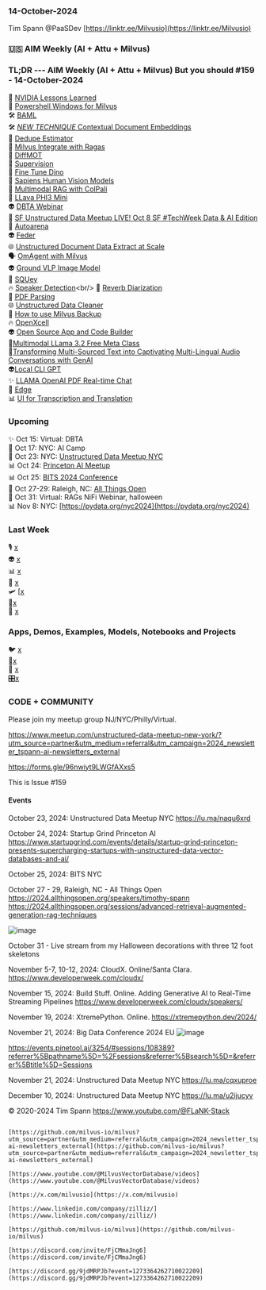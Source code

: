 ### 14-October-2024

Tim Spann @PaaSDev
[https://linktr.ee/Milvusio](https://linktr.ee/Milvusio)

### 🇺🇸 AIM Weekly (AI + Attu + Milvus)  

### TL;DR --- AIM Weekly (AI + Attu + Milvus) But you should   #159 - 14-October-2024
🫶 [NVIDIA Lessons Learned](https://www.linkedin.com/posts/svonava_nvidia-shares-facts-lessons-learned-activity-7249071847378419713-GFnI/) <br/>
🙅 [Powershell Windows for Milvus](https://github.com/rrg92/ps-milvus) <br/>
🛠️ [BAML](https://github.com/BoundaryML/baml) <br/>
🛠️ [*NEW TECHNIQUE* Contextual Document Embeddings](https://huggingface.co/jxm/cde-small-v1)<br/>
📝 [Dedupe Estimator](https://github.com/huggingface/dedupe_estimator) <br/>
💫 [Milvus Integrate with Ragas](https://milvus.io/docs/integrate_with_ragas.md)<br/>
🙌 [DiffMOT](https://github.com/Kroery/DiffMOT)<br/>
🦾 [Supervision](https://github.com/roboflow/supervision)<br/>
📎 [Fine Tune Dino](https://learnopencv.com/fine-tune-dino-self-supervised-learning-segmentation/)<br/>
🚙 [Sapiens Human Vision Models](https://learnopencv.com/sapiens-human-vision-models/)<br/>
🤖 [Multimodal RAG with ColPali](https://learnopencv.com/multimodal-rag-with-colpali/)<br/>
🍔 [LLava PHI3 Mini](https://huggingface.co/xtuner/llava-phi-3-mini-gguf)<br/>
👽 [DBTA Webinar](https://www.dbta.com/Webinars/Details.aspx?EventID=2076&src=zil1)<br/>
🧐 [SF Unstructured Data Meetup LIVE! Oct 8 SF #TechWeek Data & AI Edition](https://www.youtube.com/watch?v=6arNoP4GvWw)<br/>
🍔 [Autoarena](https://github.com/kolenaIO/autoarena)<br/>
👽 [Feder](https://github.com/zilliztech/feder?tab=readme-ov-file)<br/>
🌐 [Unstructured Document Data Extract at Scale](https://medium.com/@zilliz_learn/challenges-in-structured-document-data-extraction-at-scale-with-llms-66ec1077f43f)<br/>
🗣️ [OmAgent with Milvus](https://github.com/om-ai-lab/OmAgent)<br/>
👽 [Ground VLP Image Model](https://github.com/om-ai-lab/GroundVLP)<br/>
🚙 [SQUey](https://squey.org/quickstart/)<br/>
🔥 [Speaker Detection](https://github.com/pyannote/pyannote-audio?)<br/>
🍔 [Reverb Diarization](https://github.com/revdotcom/reverb/tree/main/diarization)<br/>
🤖 [PDF Parsing](https://ai.gopubby.com/demystifying-pdf-parsing-06-representative-industry-solutions-5d4a1cfe311b)<br/>
🌐 [Unstructured Data Cleaner](https://github.com/langgenius/dify/tree/0.9.1/api/core/rag/cleaner/unstructured)<br/>
🦾 [How to use Milvus Backup](https://milvus.io/blog/how-to-use-milvus-backup-tool-step-by-step-guide.md?utm_campaign=2024-10-09_newsletter_bi-weekly_zilliz)<br/>
🔥 [OpenXcell](https://www.openxcell.com/milvus/)<br/>
👽 [Open Source App and Code Builder](https://github.com/Pythagora-io/gpt-pilot)<br/>
🦾[Multimodal LLama 3.2 Free Meta Class](https://learn.deeplearning.ai/courses/introducing-multimodal-llama-3-2/lesson/1/introduction)<br/>
🦾[Transforming Multi-Sourced Text into Captivating Multi-Lingual Audio Conversations with GenAI](https://github.com/souzatharsis/podcastfy)<br/>
👽[Local CLI GPT](https://github.com/ErikBjare/gptme)<br/>
✨ [LLAMA OpenAI PDF Real-time Chat](https://github.com/run-llama/voice-chat-pdf)<br/>
🚕 [Edge](https://github.com/lizonghang/tpi-llm)<br/>
📊 [UI for Transcription and Translation](https://github.com/abus-aikorea/voice-pro)<br/>

### Upcoming
✨ Oct 15: Virtual: DBTA  <br />
🌃 Oct 17: NYC: AI Camp <br />
🚕 Oct 23: NYC: [Unstructured Data Meetup NYC](https://lu.ma/naqu6xrd)  <br/>
📊 Oct 24: [Princeton AI Meetup](https://www.startupgrind.com/events/details/startup-grind-princeton-presents-supercharging-startups-with-unstructured-data-vector-databases-and-ai/)   <br/>
📊 Oct 25: [BITS 2024 Conference](https://www.bletchley.org/bits-2024) <br/>
📱 Oct 27-29: Raleigh, NC:  [All Things Open](https://2024.allthingsopen.org/sessions/advanced-retrieval-augmented-generation-rag-techniques)  <br/>
🎃 Oct 31: Virtual: RAGs NiFi Webinar, halloween  <br/>
📊 Nov 8: NYC: [https://pydata.org/nyc2024](https://pydata.org/nyc2024)  <br/>


### Last Week

🎙️ [x](b)<br/>
👽 [x](b)<br/>
📊 [x](b)<br/>
🐍 [x](b)<br/>
🛩️ [[x](b)<br/>
🙅[x](b)<br/>
🎃 [x](b)<br/>


### Apps, Demos, Examples, Models, Notebooks and Projects

🐦 [x](b)<br/>
🔗[x](b)<br/>
🦙 [x](b)<br/>
🎛️[x](b)<br/>



### CODE + COMMUNITY

Please join my meetup group NJ/NYC/Philly/Virtual. 

https://www.meetup.com/unstructured-data-meetup-new-york/?utm_source=partner&utm_medium=referral&utm_campaign=2024_newsletter_tspann-ai-newsletters_external

https://forms.gle/96nwiyt9LWGfAXxs5

This is Issue #159


#### Events



October 23, 2024:   Unstructured Data Meetup NYC
https://lu.ma/naqu6xrd

October 24, 2024:  Startup Grind Princeton AI
https://www.startupgrind.com/events/details/startup-grind-princeton-presents-supercharging-startups-with-unstructured-data-vector-databases-and-ai/

October 25, 2024:  BITS NYC

October 27 - 29, Raleigh, NC - All Things Open
https://2024.allthingsopen.org/speakers/timothy-spann
https://2024.allthingsopen.org/sessions/advanced-retrieval-augmented-generation-rag-techniques

![image](https://github.com/tspannhw/FLiPStackWeekly/assets/18673814/2aae6f12-713b-473a-8d6c-38ec969aa811)

October 31 - Live stream from my Halloween decorations with three 12 foot skeletons

November 5-7, 10-12, 2024:  CloudX.  Online/Santa Clara. https://www.developerweek.com/cloudx/

November 15, 2024: Build Stuff. Online. Adding Generative AI to Real-Time Streaming Pipelines
https://www.developerweek.com/cloudx/speakers/

November 19, 2024: XtremePython. Online.
https://xtremepython.dev/2024/

November 21, 2024: Big Data Conference 2024 EU
![image](https://github.com/user-attachments/assets/e81fb929-0f82-418f-bd14-58288cb03b9a)

https://events.pinetool.ai/3254/#sessions/108389?referrer%5Bpathname%5D=%2Fsessions&referrer%5Bsearch%5D=&referrer%5Btitle%5D=Sessions

November 21, 2024:    Unstructured Data Meetup NYC
https://lu.ma/cqxuproe

December 10, 2024:  Unstructured Data Meetup NYC
https://lu.ma/u2ijucyv

  
&copy; 2020-2024 Tim Spann  https://www.youtube.com/@FLaNK-Stack

~~~~~~~~~~~~~~~ CONNECT ~~~~~~~~~~~~~~~

[https://github.com/milvus-io/milvus?utm_source=partner&utm_medium=referral&utm_campaign=2024_newsletter_tspann-ai-newsletters_external](https://github.com/milvus-io/milvus?utm_source=partner&utm_medium=referral&utm_campaign=2024_newsletter_tspann-ai-newsletters_external)

[https://www.youtube.com/@MilvusVectorDatabase/videos](https://www.youtube.com/@MilvusVectorDatabase/videos)

[https://x.com/milvusio](https://x.com/milvusio)

[https://www.linkedin.com/company/zilliz/](https://www.linkedin.com/company/zilliz/)

[https://github.com/milvus-io/milvus](https://github.com/milvus-io/milvus)

[https://discord.com/invite/FjCMmaJng6](https://discord.com/invite/FjCMmaJng6)

[https://discord.gg/9jdMRPJb?event=1273364262710022209](https://discord.gg/9jdMRPJb?event=1273364262710022209)
